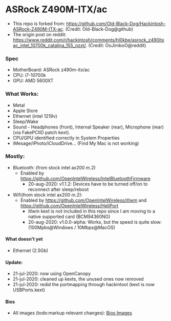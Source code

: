 
# ASRock Z490M-ITX/ac
- This repo is forked from: https://github.com/Old-Black-Dog/Hackintosh-ASRock-Z490M-ITX-ac. (Credit: Old-Black-Dog@github)
- The origin post on reddit: https://www.reddit.com/r/hackintosh/comments/hl0kbe/asrock_z490itxac_intel_10700k_catalina_155_nzxt/. (Credit: OoJimboO@reddit)

### Spec
- MotherBoard: ASRock z490m-itx/ac
- CPU: i7-10700k
- GPU: AMD 5600XT


### What Works:
- Metal
- Apple Store
- Ethernet (intel 1219v)
- Sleep/Wake
- Sound - Headphones (front), Internal Speaker (rear), Microphone (rear)  (via FakePCIID patch kext).
- CPU/GPU identified correctly in System Properties
- iMesage/iPhoto/iCloudDrive... (Find My Mac is not working)

### Mostly:
- Bluetooth: (from stock intel ax200 m.2)
  - Enabled by https://github.com/OpenIntelWireless/IntelBluetoothFirmware
    - 20-aug-2020: v1.1.2: Devices have to be turned off/on to reconnect after sleep/reboot
- Wifi(from stock intel ax200 m.2): 
  - Enabled by https://github.com/OpenIntelWireless/itlwm and https://github.com/OpenIntelWireless/HeliPort
    - itlwm kext is not included in this repo since I am moving to a native supported card (BCM94360NG)
    - 20-aug-2020: v1.0.0-alpha: Works, but the speed is quite slow: (100Mpbs@Windows / 10Mbps@MacOS)

#### What doesn't yet
- Ethernet (2.5Gb)

#### Update:
- 21-jul-2020: now using OpenCanopy
- 21-jul-2020: cleaned up kexts, the unused ones now removed
- 21-jul-2020: redid the portmapping through hackintool (kext is now USBPorts.kext)

#### Bios 
- All images (todo:markup relevant changes): [Bios Images](https://github.com/Old-Black-Dog/Hackintosh-ASRock-Z490M-ITX-ac/blob/master/Images/Bios/ASRockz490mitxac_bios_%202020-07-17%2008.28.20.pdf)
